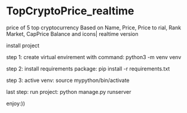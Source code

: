 # TopCryptoPrice_realtime
price of 5 top cryptocurrency Based on Name, Price, Price to rial, Rank Market, CapPrice Balance and icons| realtime version

install project

step 1: create virtual envirement with command: python3 -m venv venv

step 2: install requirements package: pip install -r requirements.txt

step 3: active venv: source mypython/bin/activate

last step: run project: python manage.py runserver

enjoy:))
